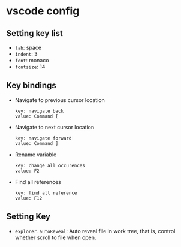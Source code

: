 # vscode config


## Setting key list

- `tab`: space
- `indent`: 3
- `font`: monaco
- `fontsize`: 14


## Key bindings

- Navigate to previous cursor location

   ```
   key: navigate back
   value: Command [
   ```

- Navigate to next cursor location

   ```
   key: navigate forward
   value: Command ]
   ```

- Rename variable

   ```
   key: change all occurences
   value: F2
   ```

- Find all references

   ```
   key: find all reference
   value: F12
   ```

## Setting Key

- `explorer.autoReveal`: Auto reveal file in work tree, that is, control whether scroll to file when open.
